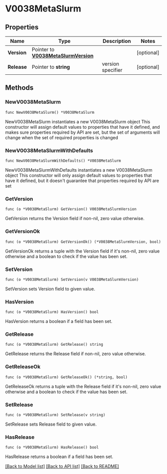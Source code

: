 # V0038MetaSlurm

## Properties

Name | Type | Description | Notes
------------ | ------------- | ------------- | -------------
**Version** | Pointer to [**V0038MetaSlurmVersion**](V0038MetaSlurmVersion.md) |  | [optional] 
**Release** | Pointer to **string** | version specifier | [optional] 

## Methods

### NewV0038MetaSlurm

`func NewV0038MetaSlurm() *V0038MetaSlurm`

NewV0038MetaSlurm instantiates a new V0038MetaSlurm object
This constructor will assign default values to properties that have it defined,
and makes sure properties required by API are set, but the set of arguments
will change when the set of required properties is changed

### NewV0038MetaSlurmWithDefaults

`func NewV0038MetaSlurmWithDefaults() *V0038MetaSlurm`

NewV0038MetaSlurmWithDefaults instantiates a new V0038MetaSlurm object
This constructor will only assign default values to properties that have it defined,
but it doesn't guarantee that properties required by API are set

### GetVersion

`func (o *V0038MetaSlurm) GetVersion() V0038MetaSlurmVersion`

GetVersion returns the Version field if non-nil, zero value otherwise.

### GetVersionOk

`func (o *V0038MetaSlurm) GetVersionOk() (*V0038MetaSlurmVersion, bool)`

GetVersionOk returns a tuple with the Version field if it's non-nil, zero value otherwise
and a boolean to check if the value has been set.

### SetVersion

`func (o *V0038MetaSlurm) SetVersion(v V0038MetaSlurmVersion)`

SetVersion sets Version field to given value.

### HasVersion

`func (o *V0038MetaSlurm) HasVersion() bool`

HasVersion returns a boolean if a field has been set.

### GetRelease

`func (o *V0038MetaSlurm) GetRelease() string`

GetRelease returns the Release field if non-nil, zero value otherwise.

### GetReleaseOk

`func (o *V0038MetaSlurm) GetReleaseOk() (*string, bool)`

GetReleaseOk returns a tuple with the Release field if it's non-nil, zero value otherwise
and a boolean to check if the value has been set.

### SetRelease

`func (o *V0038MetaSlurm) SetRelease(v string)`

SetRelease sets Release field to given value.

### HasRelease

`func (o *V0038MetaSlurm) HasRelease() bool`

HasRelease returns a boolean if a field has been set.


[[Back to Model list]](../README.md#documentation-for-models) [[Back to API list]](../README.md#documentation-for-api-endpoints) [[Back to README]](../README.md)


